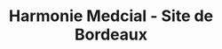 ---
title: "Harmonie Medcial - Site de Bordeaux"
url: /canejan/harmonie-medcial-site-de-bordeaux/
shop: approvisionnement médical
---